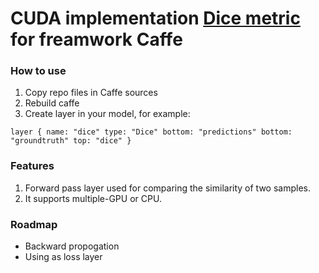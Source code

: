 # CUDA implementation [Dice metric](https://en.wikipedia.org/wiki/S%C3%B8rensen%E2%80%93Dice_coefficient) for freamwork Caffe

### How to use
1. Copy repo files in Caffe sources
2. Rebuild caffe
3. Create layer in your model, for example:

`layer {
  name: "dice"
  type: "Dice"
  bottom: "predictions"
  bottom: "groundtruth"
  top: "dice"
}
`

### Features
1. Forward pass layer used for comparing the similarity of two samples.
2. It supports multiple-GPU or CPU.

### Roadmap
 - Backward propogation
 - Using as loss layer

